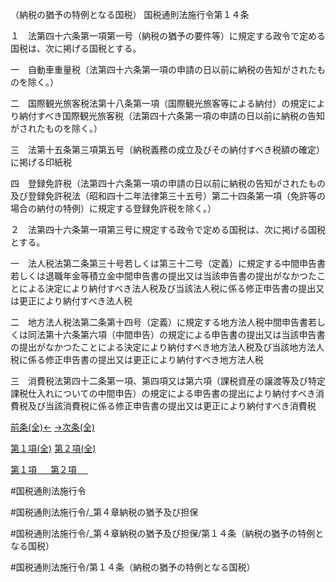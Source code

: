 （納税の猶予の特例となる国税）
国税通則法施行令第１４条

１　法第四十六条第一項第一号（納税の猶予の要件等）に規定する政令で定める国税は、次に掲げる国税とする。

一　自動車重量税（法第四十六条第一項の申請の日以前に納税の告知がされたものを除く。）

二　国際観光旅客税法第十八条第一項（国際観光旅客等による納付）の規定により納付すべき国際観光旅客税（法第四十六条第一項の申請の日以前に納税の告知がされたものを除く。）

三　法第十五条第三項第五号（納税義務の成立及びその納付すべき税額の確定）に掲げる印紙税

四　登録免許税（法第四十六条第一項の申請の日以前に納税の告知がされたもの及び登録免許税法（昭和四十二年法律第三十五号）第二十四条第一項（免許等の場合の納付の特例）に規定する登録免許税を除く。）

２　法第四十六条第一項第三号に規定する政令で定める国税は、次に掲げる国税とする。

一　法人税法第二条第三十号若しくは第三十二号（定義）に規定する中間申告書若しくは退職年金等積立金中間申告書の提出又は当該申告書の提出がなかつたことによる決定により納付すべき法人税及び当該法人税に係る修正申告書の提出又は更正により納付すべき法人税

二　地方法人税法第二条第十四号（定義）に規定する地方法人税中間申告書若しくは同法第十六条第六項（中間申告）の規定による申告書の提出又は当該申告書の提出がなかつたことによる決定により納付すべき地方法人税及び当該地方法人税に係る修正申告書の提出又は更正により納付すべき地方法人税

三　消費税法第四十二条第一項、第四項又は第六項（課税資産の譲渡等及び特定課税仕入れについての中間申告）の規定による申告書の提出により納付すべき消費税及び当該消費税に係る修正申告書の提出又は更正により納付すべき消費税

[前条(全)←](国税通則法施行＿令＿第１３条_.md)    [→次条(全)](国税通則法施行＿令＿第１５条_.md)

[第１項(全)](国税通則法施行＿令＿第１４条第１項_.md)  [第２項(全)](国税通則法施行＿令＿第１４条第２項_.md)  

[第１項 　 ](国税通則法施行＿令＿第１４条第１項.md)  [第２項 　 ](国税通則法施行＿令＿第１４条第２項.md)  

#国税通則法施行令

#国税通則法施行令/_第４章納税の猶予及び担保

#国税通則法施行令/_第４章納税の猶予及び担保/第１４条（納税の猶予の特例となる国税）

#国税通則法施行令/第１４条（納税の猶予の特例となる国税）

